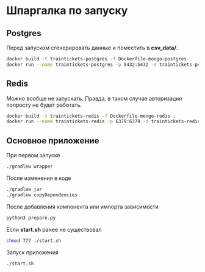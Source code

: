 # Шпаргалка по запуску

## Postgres

Перед запуском сгенерировать данные и поместить в **csv_data/**.

```bash
docker build -t traintickets-postgres -f Dockerfile-mongo-postgres .
docker run --name traintickets-postgres -p 5432:5432 -d traintickets-postgres
```

## Redis

Можно вообще не запускать. Правда, в таком случае авторизация попросту не будет работать.

```bash
docker build -t traintickets-redis -f Dockerfile-mongo-redis .
docker run --name traintickets-redis -p 6379:6379 -d traintickets-redis
```

## Основное приложение

При первом запуске

```bash
./gradlew wrapper
```

После изменения в коде

```bash
./gradlew jar
./gradlew copyDependencies
```

После добавления компонента или импорта зависимости

```bash
python3 prepare.py
```

Если **start.sh** ранее не существовал

```bash
chmod 777 ./start.sh
```

Запуск приложения

```bash
./start.sh
```
